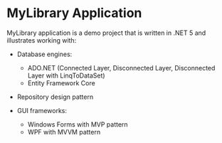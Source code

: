 # MyLibrary Application #

MyLibrary application is a demo project that is written in .NET 5 and illustrates working with:

-  Database engines:
   *  ADO.NET (Connected Layer, Disconnected Layer, Disconnected Layer with LinqToDataSet)
   *  Entity Framework Core

-  Repository design pattern

-  GUI frameworks:
   *  Windows Forms with MVP pattern
   *  WPF with MVVM pattern
